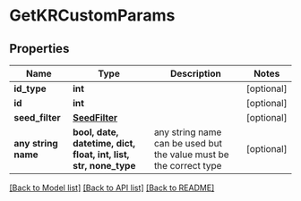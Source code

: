# GetKRCustomParams


## Properties
Name | Type | Description | Notes
------------ | ------------- | ------------- | -------------
**id_type** | **int** |  | [optional] 
**id** | **int** |  | [optional] 
**seed_filter** | [**SeedFilter**](SeedFilter.md) |  | [optional] 
**any string name** | **bool, date, datetime, dict, float, int, list, str, none_type** | any string name can be used but the value must be the correct type | [optional]

[[Back to Model list]](../README.md#documentation-for-models) [[Back to API list]](../README.md#documentation-for-api-endpoints) [[Back to README]](../README.md)


